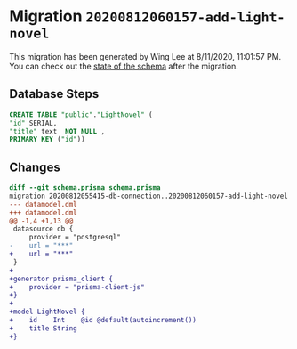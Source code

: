 # Migration `20200812060157-add-light-novel`

This migration has been generated by Wing Lee at 8/11/2020, 11:01:57 PM.
You can check out the [state of the schema](./schema.prisma) after the migration.

## Database Steps

```sql
CREATE TABLE "public"."LightNovel" (
"id" SERIAL,
"title" text  NOT NULL ,
PRIMARY KEY ("id"))
```

## Changes

```diff
diff --git schema.prisma schema.prisma
migration 20200812055415-db-connection..20200812060157-add-light-novel
--- datamodel.dml
+++ datamodel.dml
@@ -1,4 +1,13 @@
 datasource db {
     provider = "postgresql"
-    url = "***"
+    url = "***"
 }
+
+generator prisma_client {
+    provider = "prisma-client-js"
+}
+
+model LightNovel {
+    id    Int    @id @default(autoincrement())
+    title String
+}
```


